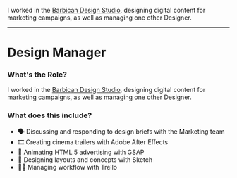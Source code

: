 I worked in the [Barbican Design Studio](https://www.creativelivesinprogress.com/article/barbican), designing digital content for marketing campaigns, as well as managing one other Designer.

---

# Design Manager

### What's the Role?

I worked in the [Barbican Design Studio](https://www.creativelivesinprogress.com/article/barbican), designing digital content for marketing campaigns, as well as managing one other Designer.

### What does this include?

- 🗣️ Discussing and responding to design briefs with the Marketing team
- 🎞️ Creating cinema trailers with Adobe After Effects
- 🚀 Animating HTML 5 advertising with GSAP
- 🎨 Designing layouts and concepts with Sketch
- 👨‍💻 Managing workflow with Trello
